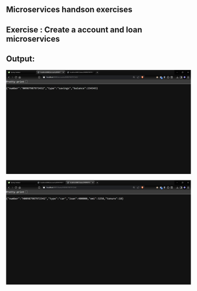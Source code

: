 ## Microservices handson exercises

## Exercise : Create a account and loan microservices

## Output:

![Accounts Microservice Screenshot](accounts.png)


![Screenshots](loans.png)    

